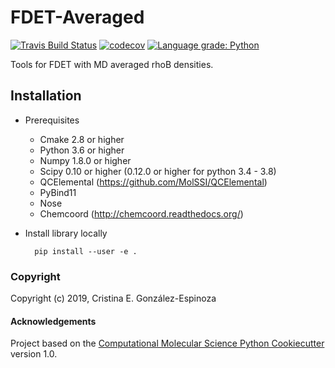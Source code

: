 FDET-Averaged
==============================
[//]: # (Badges)
[![Travis Build Status](https://travis-ci.org/crisely09/fdeta.svg?branch=master)](https://travis-ci.org/crisely09/fdeta)
[![codecov](https://codecov.io/gh/crisely09/fdeta/branch/master/graph/badge.svg)](https://codecov.io/gh/crisely09/fdeta/branch/master)
[![Language grade: Python](https://img.shields.io/lgtm/grade/python/g/crisely09/fdeta.svg?logo=lgtm&logoWidth=18)](https://lgtm.com/projects/g/crisely09/fdeta/context:python)

Tools for FDET with MD averaged rhoB densities.

Installation
------------

* Prerequisites
    - Cmake 2.8 or higher
    - Python 3.6 or higher
    - Numpy 1.8.0 or higher
    - Scipy 0.10 or higher (0.12.0 or higher for python 3.4 - 3.8)
    - QCElemental (https://github.com/MolSSI/QCElemental)
    - PyBind11
    - Nose
    - Chemcoord (http://chemcoord.readthedocs.org/)

* Install library locally

        pip install --user -e .

### Copyright

Copyright (c) 2019, Cristina E. González-Espinoza

#### Acknowledgements
 
Project based on the 
[Computational Molecular Science Python Cookiecutter](https://github.com/molssi/cookiecutter-cms) version 1.0.
